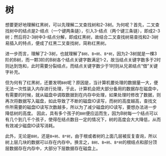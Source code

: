 # 树

想要更好地理解红黑树，可以先理解二叉查找树和2-3树。为何呢？首先，二叉查找树中的结点是2-结点（一个键两条链），引入3-结点（两个键三条链），即成2-3树；然后将2-3树中3-结点分解，即成红黑树，故结合二叉查找树易查找和2-3树易插入的特点，便成了红黑二叉查找树，简称红黑树。

进一步而言，理解了2-3树，也就理解了`B树`、`B+树`、`B*树`，因为2-3树就是一棵3阶的B树，而一颗3阶的B树各个结点关键字数满足1-2，故当结点关键字数多于2时则达到饱和，此时需要分裂结点，而结点关键字数少于1时则从兄弟结点“借”关键字补充。

但为何有了红黑树，还要发明`B树`呢？原因是，当计算机要处理的数据量一大，便无法一次性装入内存进行处理，于此，计算机会把大部分备用的数据存在磁盘中，有需要的时候，就从磁盘中调取数据到在内存中处理，如果处理时修改了数据，则再次将数据写入磁盘，如此导致了不断的磁盘IO读写，而树的高度越高，查找文件所需要的磁盘IO读写次数越多，所以为了减少磁盘的IO读写，要想办法进一步降低树的高度。 因此，具有多个孩子的`B树`便应运而生，因为B树每一个结点可以有几个到几千个孩子，使得在结点数目一定的情况下，树的高度会大大降低，从而有效减少磁盘IO读写消耗。

此外，无论是`B树`，还是`B+树`、`B*树`，由于根或者树的上面几层被反复查询，所以树上层几块的数据可以存在内存中。换言之，`B树`、`B+树`、`B*树`的根结点和部分顶层数据存在内存中，大部分下层数据存在磁盘上。